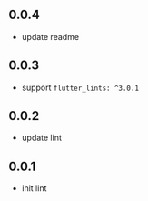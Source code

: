 ## 0.0.4

- update readme

## 0.0.3

- support `flutter_lints: ^3.0.1`

## 0.0.2

- update lint

## 0.0.1

- init lint
